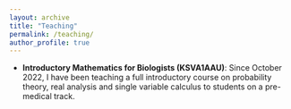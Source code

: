 ```yaml
---
layout: archive
title: "Teaching"
permalink: /teaching/
author_profile: true
---
```


* <b>Introductory Mathematics for Biologists (KSVA1AAU)</b>: Since October 2022, I have been teaching a full introductory course on probability theory, real analysis and single variable calculus to students on a pre-medical track.
